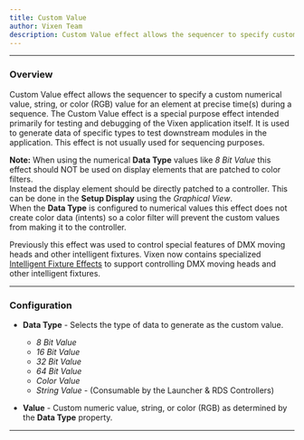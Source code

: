 ```yaml
---
title: Custom Value
author: Vixen Team
description: Custom Value effect allows the sequencer to specify custom numerical value, string, or color (RGB) value to a display element at precise time(s) during a sequence.
---
```


---

### Overview

Custom Value effect allows the sequencer to specify a custom numerical value, string, or color (RGB) value for an element at precise time(s) during a sequence.
The Custom Value effect is a special purpose effect intended primarily for testing and debugging of the Vixen application itself.
It is used to generate data of specific types to test downstream modules in the application.  This effect is not usually used for sequencing purposes.

**Note:** When using the numerical **Data Type** values like *8 Bit Value* this effect should NOT be used on display elements that are patched to color filters.  
Instead the display element should be directly patched to a controller.  This can be done in the **Setup Display** using the *Graphical View*.  
When the **Data Type** is configured to numerical values this effect does not create color data (intents) so a color filter will prevent the custom values from
making it to the controller.


Previously this effect was used to control special features of DMX moving heads and other intelligent fixtures.
Vixen now contains specialized [Intelligent Fixture Effects](/docs/usage/sequencer/effects/intelligent-fixture) to support controlling DMX moving heads and other intelligent fixtures.

---

### Configuration

* **Data Type** - Selects the type of data to generate as the custom value.  
	* _8 Bit Value_
	* _16 Bit Value_
	* _32 Bit Value_ 
	* _64 Bit Value_ 
	* _Color Value_
	* _String Value_ - (Consumable by the Launcher & RDS Controllers)

* **Value** - Custom numeric value, string, or color (RGB) as determined by the **Data Type** property.


---





